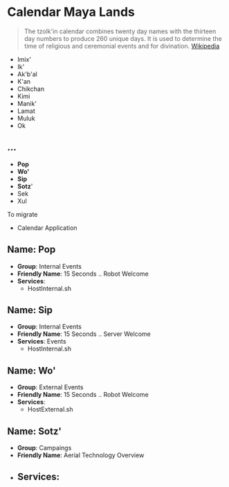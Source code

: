 # Calendar Maya Lands

> The tzolk'in calendar combines twenty day names with the thirteen day numbers to produce 260 unique days. It is used to determine the time of religious and ceremonial events and for divination. [Wikipedia](https://en.wikipedia.org/wiki/Maya_calendar)

- Imix'
- Ik'
- Ak'b'al
- K'an
- Chikchan
- Kimi
- Manik'
- Lamat
- Muluk
- Ok

## ...

- __Pop__
- __Wo'__
- __Sip__
- __Sotz__'
- Sek
- Xul

To migrate

- Calendar Application

## Name: Pop

- __Group__: Internal Events
- __Friendly Name__: 15 Seconds .. Robot Welcome
- __Services__:
  - HostInternal.sh

## Name: Sip

- __Group__: Internal Events
- __Friendly Name__: 15 Seconds .. Server Welcome
- __Services__: Events
  - HostInternal.sh

## Name: Wo'

- __Group__: External Events
- __Friendly Name__: 15 Seconds .. Robot Welcome
- __Services__:
  - HostExternal.sh

## Name: Sotz'

- __Group__: Campaings
- __Friendly Name__: Aerial Technology Overview
- __Services__:
  - 